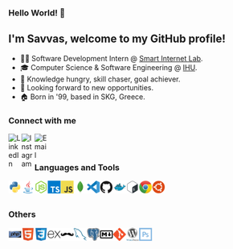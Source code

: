 ### Hello World! 👋

## I'm Savvas, welcome to my GitHub profile!

- 👨‍💻 Software Development Intern @ [Smart Internet Lab](http://www.bristol.ac.uk/engineering/research/smart/).
- 🎓 Computer Science & Software Engineering @ [IHU](https://www.iee.ihu.gr/en/).
- 🎯 Knowledge hungry, skill chaser, goal achiever.
- 🗿 Looking forward to new opportunities.
- 🏠 Born in '99, based in SKG, Greece.

### Connect with me

[<img align="left" title="LinkedIn" width="26px" src="https://cdn.iconscout.com/icon/free/png-256/linkedin-189-721962.png" />](https://www.linkedin.com/in/savvas-mantzouranidis)
[<img align="left" title="Instagram" width="26px" src="https://cdn.iconscout.com/icon/free/png-256/instagram-216-721958.png" />](https://www.instagram.com/savvasmohito)
[<img align="left" title="Email" width="26px" src="https://cdn.iconscout.com/icon/free/png-256/email-2631192-2177204.png" />](mailto:s.mantzouranidis@gmail.com)

<br />
<br />

### Languages and Tools

<img align="left" title="Python" width="26px" src="https://raw.githubusercontent.com/devicons/devicon/00f02ef57fb7601fd1ddcc2fe6fe670fef3ae3e4/icons/python/python-original.svg" />
<img align="left" title="Java" width="26px" src="https://raw.githubusercontent.com/devicons/devicon/00f02ef57fb7601fd1ddcc2fe6fe670fef3ae3e4/icons/java/java-original.svg" />
<img align="left" title="nodeJS" width="26px" src="https://raw.githubusercontent.com/devicons/devicon/00f02ef57fb7601fd1ddcc2fe6fe670fef3ae3e4/icons/nodejs/nodejs-original.svg" />
<img align="left" title="Typescript" width="26px" src="https://raw.githubusercontent.com/devicons/devicon/00f02ef57fb7601fd1ddcc2fe6fe670fef3ae3e4/icons/typescript/typescript-original.svg" />
<img align="left" title="Javascript" width="26px" src="https://raw.githubusercontent.com/devicons/devicon/00f02ef57fb7601fd1ddcc2fe6fe670fef3ae3e4/icons/javascript/javascript-original.svg" />
<img align="left" title="MongoDB" width="26px" src="https://raw.githubusercontent.com/devicons/devicon/00f02ef57fb7601fd1ddcc2fe6fe670fef3ae3e4/icons/mongodb/mongodb-original.svg" />
<img align="left" title="VS Code" width="26px" src="https://raw.githubusercontent.com/devicons/devicon/00f02ef57fb7601fd1ddcc2fe6fe670fef3ae3e4/icons/vscode/vscode-original.svg" />
<img align="left" title="GitHub" width="26px" src="https://raw.githubusercontent.com/devicons/devicon/00f02ef57fb7601fd1ddcc2fe6fe670fef3ae3e4/icons/github/github-original.svg" />
<img align="left" title="Docker" width="26px" src="https://raw.githubusercontent.com/devicons/devicon/00f02ef57fb7601fd1ddcc2fe6fe670fef3ae3e4/icons/docker/docker-original.svg" />
<img align="left" title="Bash" width="26px" src="https://raw.githubusercontent.com/devicons/devicon/00f02ef57fb7601fd1ddcc2fe6fe670fef3ae3e4/icons/bash/bash-original.svg" />
<img align="left" title="Chrome" width="26px" src="https://raw.githubusercontent.com/devicons/devicon/00f02ef57fb7601fd1ddcc2fe6fe670fef3ae3e4/icons/chrome/chrome-original.svg" />
<img align="left" title="Ubuntu" width="26px" src="https://raw.githubusercontent.com/devicons/devicon/00f02ef57fb7601fd1ddcc2fe6fe670fef3ae3e4/icons/ubuntu/ubuntu-plain.svg" />

<br />
<br />

### Others

<img align="left" title="php" width="26px" src="https://raw.githubusercontent.com/devicons/devicon/00f02ef57fb7601fd1ddcc2fe6fe670fef3ae3e4/icons/php/php-original.svg" />
<img align="left" title="HTML5" width="26px" src="https://raw.githubusercontent.com/devicons/devicon/00f02ef57fb7601fd1ddcc2fe6fe670fef3ae3e4/icons/html5/html5-original.svg" />
<img align="left" title="CSS3" width="26px" src="https://raw.githubusercontent.com/devicons/devicon/00f02ef57fb7601fd1ddcc2fe6fe670fef3ae3e4/icons/css3/css3-original.svg" />
<img align="left" title="Express" width="26px" src="https://raw.githubusercontent.com/devicons/devicon/00f02ef57fb7601fd1ddcc2fe6fe670fef3ae3e4/icons/express/express-original.svg" />
<img align="left" title="Handlebars" width="26px" src="https://raw.githubusercontent.com/devicons/devicon/00f02ef57fb7601fd1ddcc2fe6fe670fef3ae3e4/icons/handlebars/handlebars-original.svg" />
<img align="left" title="MySQL" width="26px" src="https://raw.githubusercontent.com/devicons/devicon/00f02ef57fb7601fd1ddcc2fe6fe670fef3ae3e4/icons/mysql/mysql-original.svg" />
<img align="left" title="PostgreSQL" width="26px" src="https://raw.githubusercontent.com/devicons/devicon/00f02ef57fb7601fd1ddcc2fe6fe670fef3ae3e4/icons/postgresql/postgresql-original.svg" />
<img align="left" title="Markdown" width="26px" src="https://raw.githubusercontent.com/devicons/devicon/00f02ef57fb7601fd1ddcc2fe6fe670fef3ae3e4/icons/markdown/markdown-original.svg" />
<img align="left" title="Git" width="26px" src="https://raw.githubusercontent.com/devicons/devicon/00f02ef57fb7601fd1ddcc2fe6fe670fef3ae3e4/icons/git/git-original.svg" />
<img align="left" title="Wordpress" width="26px" src="https://raw.githubusercontent.com/devicons/devicon/00f02ef57fb7601fd1ddcc2fe6fe670fef3ae3e4/icons/wordpress/wordpress-original.svg" />
<img align="left" title="Photoshop" width="26px" src="https://raw.githubusercontent.com/devicons/devicon/00f02ef57fb7601fd1ddcc2fe6fe670fef3ae3e4/icons/photoshop/photoshop-line.svg" />
<img align="left" title="" width="26px" src="" />